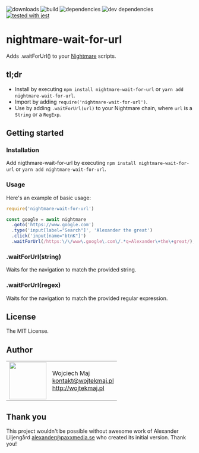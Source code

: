 
![downloads](https://img.shields.io/npm/dt/nightmare-wait-for-url.svg) ![build](https://img.shields.io/travis/wojtekmaj/nightmare-wait-for-url/master.svg) ![dependencies](https://img.shields.io/david/wojtekmaj/nightmare-wait-for-url.svg
) ![dev dependencies](https://img.shields.io/david/dev/wojtekmaj/nightmare-wait-for-url.svg) [![tested with jest](https://img.shields.io/badge/tested_with-jest-99424f.svg)](https://github.com/facebook/jest)

# nightmare-wait-for-url

Adds .waitForUrl() to your [Nightmare](http://github.com/segmentio/nightmare) scripts.

## tl;dr
* Install by executing `npm install nightmare-wait-for-url` or `yarn add nightmare-wait-for-url`.
* Import by adding `require('nightmare-wait-for-url')`.
* Use by adding `.waitForUrl(url)` to your Nightmare chain, where `url` is a `String` or a `RegExp`.

## Getting started

### Installation

Add nigthmare-wait-for-url by executing `npm install nightmare-wait-for-url` or `yarn add nightmare-wait-for-url`.

### Usage

Here's an example of basic usage:

```js
require('nightmare-wait-for-url')

const google = await nightmare
  .goto('https://www.google.com')
  .type('input[label="Search"]', 'Alexander the great')
  .click('input[name="btnK"]')
  .waitForUrl(/https:\/\/www\.google\.com\/.*q=Alexander\+the\+great/);
```

### .waitForUrl(string)
Waits for the navigation to match the provided string.

### .waitForUrl(regex)
Waits for the navigation to match the provided regular expression.

## License

The MIT License.

## Author

<table>
  <tr>
    <td>
      <img src="https://github.com/wojtekmaj.png?s=100" width="100">
    </td>
    <td>
      Wojciech Maj<br />
      <a href="mailto:kontakt@wojtekmaj.pl">kontakt@wojtekmaj.pl</a><br />
      <a href="http://wojtekmaj.pl">http://wojtekmaj.pl</a>
    </td>
  </tr>
</table>

## Thank you

This project wouldn't be possible without awesome work of Alexander Liljengård <alexander@paxxmedia.se> who created its initial version. Thank you!
